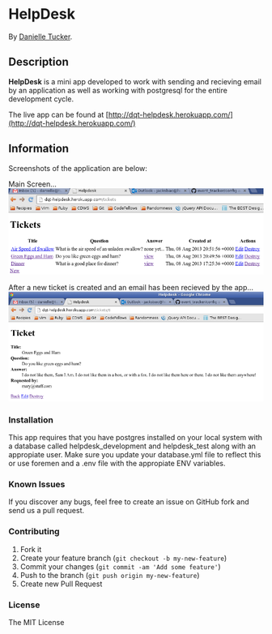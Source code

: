# HelpDesk

By [Danielle Tucker](http://www.linkedin.com/in/dqtucker/).

## Description
**HelpDesk** is a mini app developed to work with sending and recieving email
by an application as well as working with postgresql for the entire development
cycle.

The live app can be found at [http://dqt-helpdesk.herokuapp.com/](http://dqt-helpdesk.herokuapp.com/)

## Information

Screenshots of the application are below:

Main Screen...
![Main View](app/assets/images/main_view.png)

After a new ticket is created and an email has been recieved by the app...
![Completed Response](app/assets/images/full_response.png)

### Installation
This app requires that you have postgres installed on your local system with a
database called helpdesk_development and helpdesk_test along with an appropiate user.
Make sure you update your database.yml file to reflect this or use foremen and a .env file
with the appropiate ENV variables.

### Known Issues

If you discover any bugs, feel free to create an issue on GitHub fork and
send us a pull request.

### Contributing

1. Fork it
2. Create your feature branch (`git checkout -b my-new-feature`)
3. Commit your changes (`git commit -am 'Add some feature'`)
4. Push to the branch (`git push origin my-new-feature`)
5. Create new Pull Request

### License

The MIT License
